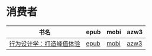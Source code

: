# 消费者

| 书名 | epub | mobi | azw3 |
| --- | --- | --- | --- |
| [行为设计学：打造峰值体验](http://ct.dalanmei.com/f/31084289-571833070-19ba21) | [epub](http://ct.dalanmei.com/f/31084289-571833070-19ba21) | [mobi](http://ct.dalanmei.com/f/31084289-571549616-6893e1) | [azw3](http://ct.dalanmei.com/f/31084289-572065562-8acf7d) |
